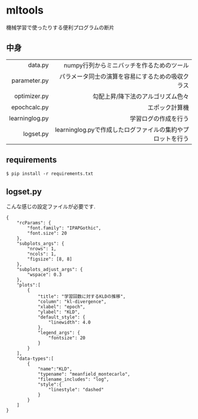 mltools
===
機械学習で使ったりする便利プログラムの断片

## 中身
|              |                                                           |
|-------------:|----------------------------------------------------------:|
|       data.py|                  numpy行列からミニバッチを作るためのツール|
|  parameter.py|           パラメータ同士の演算を容易にするための吸収クラス|
|  optimizer.py|                          勾配上昇/降下法のアルゴリズム色々|
|  epochcalc.py|                                             エポック計算機|
|learninglog.py|                                       学習ログの作成を行う|
|     logset.py| learninglog.pyで作成したログファイルの集約やプロットを行う|

## requirements
```
$ pip install -r requirements.txt
```

## logset.py
こんな感じの設定ファイルが必要です.
```
{
    "rcParams": {
        "font.family": "IPAPGothic",
        "font.size": 20
    },
    "subplots_args": {
        "nrows": 1,
        "ncols": 1,
        "figsize": [8, 8]
    },
    "subplots_adjust_args": {
        "wspace": 0.3
    },
    "plots":[
        {
            "title": "学習回数に対するKLDの推移",
            "column": "kl-divergence",
            "xlabel": "epoch",
            "ylabel": "KLD",
            "default_style": {
                "linewidth": 4.0
            },
            "legend_args": {
                "fontsize": 20
            }
        }
    ],
    "data-types":[
        {
            "name":"KLD",
            "typename": "meanfield_montecarlo",
            "filename_includes": "log",
            "style":{
                "linestyle": "dashed"
            }
        }
    ]
}
```